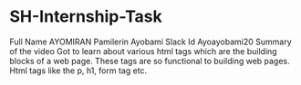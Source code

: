 # SH-Internship-Task
Full Name
AYOMIRAN Pamilerin Ayobami
Slack Id
Ayoayobami20
Summary of the video
Got to learn about various html tags which are the building blocks of a web page. These tags are so functional to building web pages. Html tags like the p, h1, form tag etc.

